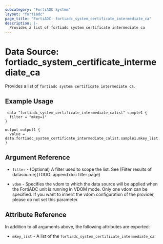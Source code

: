 ```yaml
---
subcategory: "FortiADC System"
layout: "fortiadc"
page_title: "FortiADC: fortiadc_system_certificate_intermediate_ca"
description: |-
  Provides a list of fortiadc system certificate intermediate ca
---
```


# Data Source: fortiadc_system_certificate_intermediate_ca
Provides a list of `fortiadc system certificate intermediate ca`.

## Example Usage

```hcl
 data "fortiadc_system_certificate_intermediate_calist" sample1 {
  filter = "mkey=1"
}

output output1 {
  value = data.fortiadc_system_certificate_intermediate_calist.sample1.mkey_list
}
```

## Argument Reference

* `filter` - (Optional) A filter used to scope the list. See [Filter results of datasource](TODO: append doc filter page)

* `vdom` - Specifies the vdom to which the data source will be applied when the FortiADC unit is running in VDOM mode. Only one vdom can be specified. If you want to inherit the vdom configuration of the provider, please do not set this parameter.

## Attribute Reference

In addition to all arguments above, the following attributes are exported:

* `mkey_list` -  A list of the `fortiadc_system_certificate_intermediate_ca`.
